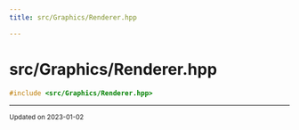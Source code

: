 ```yaml
---
title: src/Graphics/Renderer.hpp

---
```


# src/Graphics/Renderer.hpp




```cpp
#include <src/Graphics/Renderer.hpp>
```






-------------------------------

<sub>Updated on 2023-01-02</sub>
